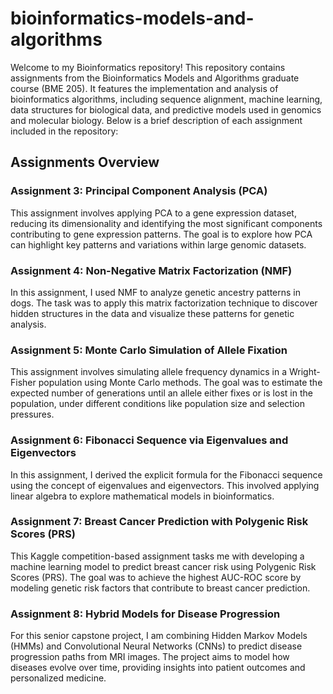 # bioinformatics-models-and-algorithms
Welcome to my Bioinformatics repository!
This repository contains assignments from the Bioinformatics Models and Algorithms graduate course (BME 205). It features the implementation and analysis of bioinformatics algorithms, including sequence alignment, machine learning, data structures for biological data, and predictive models used in genomics and molecular biology. Below is a brief description of each assignment included in the repository:

## Assignments Overview
### Assignment 3: Principal Component Analysis (PCA)
This assignment involves applying PCA to a gene expression dataset, reducing its dimensionality and identifying the most significant components contributing to gene expression patterns. The goal is to explore how PCA can highlight key patterns and variations within large genomic datasets.

### Assignment 4: Non-Negative Matrix Factorization (NMF)
In this assignment, I used NMF to analyze genetic ancestry patterns in dogs. The task was to apply this matrix factorization technique to discover hidden structures in the data and visualize these patterns for genetic analysis.

### Assignment 5: Monte Carlo Simulation of Allele Fixation
This assignment involves simulating allele frequency dynamics in a Wright-Fisher population using Monte Carlo methods. The goal was to estimate the expected number of generations until an allele either fixes or is lost in the population, under different conditions like population size and selection pressures.

### Assignment 6: Fibonacci Sequence via Eigenvalues and Eigenvectors
In this assignment, I derived the explicit formula for the Fibonacci sequence using the concept of eigenvalues and eigenvectors. This involved applying linear algebra to explore mathematical models in bioinformatics.

### Assignment 7: Breast Cancer Prediction with Polygenic Risk Scores (PRS)
This Kaggle competition-based assignment tasks me with developing a machine learning model to predict breast cancer risk using Polygenic Risk Scores (PRS). The goal was to achieve the highest AUC-ROC score by modeling genetic risk factors that contribute to breast cancer prediction.

### Assignment 8: Hybrid Models for Disease Progression
For this senior capstone project, I am combining Hidden Markov Models (HMMs) and Convolutional Neural Networks (CNNs) to predict disease progression paths from MRI images. The project aims to model how diseases evolve over time, providing insights into patient outcomes and personalized medicine.


